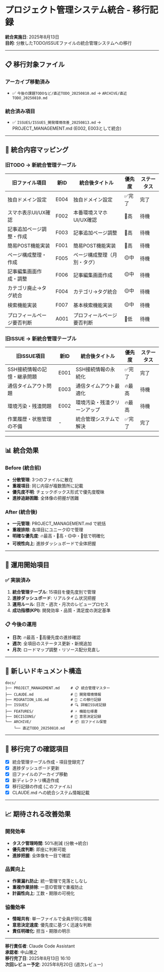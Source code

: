 # プロジェクト管理システム統合 - 移行記録

**統合実施日**: 2025年8月13日  
**目的**: 分散したTODO/ISSUEファイルの統合管理システムへの移行

---

## 📋 移行対象ファイル

### アーカイブ移動済み
- ✅ `今後の課題TODOなど/直近TODO_20250810.md` → `ARCHIVE/直近TODO_20250810.md`

### 統合済み項目
- ✅ `ISSUES/ISSUES_開発環境改善_20250813.md` → PROJECT_MANAGEMENT.md (E002, E003として統合)

---

## 🔄 統合内容マッピング

### 旧TODO → 新統合管理テーブル

| 旧ファイル項目 | 新ID | 統合後タイトル | 優先度 | ステータス |
|---|---|---|---|---|
| 独自ドメイン設定 | E004 | 独自ドメイン設定 | ✅完了 | 完了 |
| スマホ表示UI/UX確認 | F002 | 本番環境スマホUI/UX確認 | 🔴高 | 待機 |
| 記事追加ページ調整・作成 | F003 | 記事追加ページ調整 | 🔴高 | 待機 |
| 簡易POST機能実装 | F001 | 簡易POST機能実装 | 🔴高 | 待機 |
| ページ構成整理・作成 | F005 | ページ構成整理（月別・タグ） | 🟡中 | 待機 |
| 記事編集画面作成・調整 | F006 | 記事編集画面作成 | 🟡中 | 待機 |
| カテゴリ廃止→タグ統合 | F004 | カテゴリ→タグ統合 | 🟡中 | 待機 |
| 検索機能実装 | F007 | 基本検索機能実装 | 🟡中 | 待機 |
| プロフィールページ要否判断 | A001 | プロフィールページ要否判断 | 🔵低 | 待機 |

### 旧ISSUE → 新統合管理テーブル

| 旧ISSUE項目 | 新ID | 統合後タイトル | 優先度 | ステータス |
|---|---|---|---|---|
| SSH接続情報の記憶・継承問題 | E001 | SSH接続情報の永続化 | ✅完了 | 完了 |
| 通信タイムアウト問題 | E003 | 通信タイムアウト最適化 | 🔥最高 | 待機 |
| 環境汚染・残渣問題 | E002 | 環境汚染・残渣クリーンアップ | 🔥最高 | 待機 |
| 作業履歴・状態管理の不備 | - | 統合管理システムで解決 | ✅完了 | 完了 |

---

## 📊 統合効果

### Before (統合前)
- **分散管理**: 3つのファイルに散在
- **重複項目**: 同じ内容が複数箇所に記載
- **優先度不明**: チェックボックス形式で優先度曖昧
- **進捗追跡困難**: 全体像の把握が困難

### After (統合後)
- **一元管理**: PROJECT_MANAGEMENT.md で統括
- **重複排除**: 各項目にユニークIDで管理
- **明確な優先度**: 🔥最高・🔴高・🟡中・🔵低で明確化
- **可視性向上**: 進捗ダッシュボードで全体把握

---

## 🔄 運用開始項目

### ✅ 実装済み
1. **統合管理テーブル**: 15項目を優先度別で管理
2. **進捗ダッシュボード**: リアルタイム状況把握
3. **運用ルール**: 日次・週次・月次のレビュープロセス
4. **成功指標(KPI)**: 開発効率・品質・満足度の測定基準

### 📋 今後の運用
- **日次**: 🔥最高・🔴高優先度の進捗確認
- **週次**: 全項目のステータス更新・新規追加
- **月次**: ロードマップ調整・リソース配分見直し

---

## 📁 新しいドキュメント構造

```
docs/
├── PROJECT_MANAGEMENT.md     # 📋 統合管理マスター
├── CLAUDE.md                 # 🔧 開発環境情報
├── MIGRATION_LOG.md          # 📝 この移行記録
├── ISSUES/                   # 🔍 詳細ISSUE記録
├── FEATURES/                 # ⚡ 機能仕様書
├── DECISIONS/                # 🤔 意思決定記録
└── ARCHIVE/                  # 📦 旧ファイル保管
    └── 直近TODO_20250810.md
```

---

## 🎯 移行完了の確認項目

- [x] 統合管理テーブル作成・項目登録完了
- [x] 進捗ダッシュボード更新
- [x] 旧ファイルのアーカイブ移動
- [x] 新ディレクトリ構造作成
- [x] 移行記録の作成 (このファイル)
- [x] CLAUDE.md への統合システム情報記載

---

## 📈 期待される改善効果

### 開発効率
- **タスク管理時間**: 50%削減 (分散→統合)
- **優先度判断**: 即座に判断可能
- **進捗把握**: 全体像を一目で確認

### 品質向上
- **作業漏れ防止**: 統一管理で見落としなし
- **重複作業排除**: 一意ID管理で重複防止
- **計画性向上**: 工数・期限の可視化

### 協働効率
- **情報共有**: 単一ファイルで全員が同じ情報
- **意思決定速度**: 優先度に基づく迅速な判断
- **責任明確化**: 担当・期限の明示

---

**移行責任者**: Claude Code Assistant  
**承認者**: 中山雅之  
**移行完了日**: 2025年8月13日 16:10  
**次回レビュー予定**: 2025年8月20日 (週次レビュー)